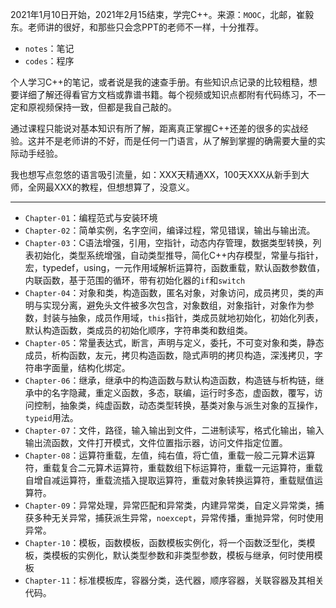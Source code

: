2021年1月10日开始，2021年2月15结束，学完C++。来源：`MOOC`，北邮，崔毅东。老师讲的很好，和那些只会念PPT的老师不一样，十分推荐。

- `notes`：笔记
- `codes`：程序

个人学习C++的笔记，或者说是我的速查手册。有些知识点记录的比较粗糙，想要详细了解还得看官方文档或靠谱书籍。每个视频或知识点都附有代码练习，不一定和原视频保持一致，但都是我自己敲的。

通过课程只能说对基本知识有所了解，距离真正掌握C++还差的很多的实战经验。这并不是老师讲的不好，而是任何一门语言，从了解到掌握的确需要大量的实际动手经验。

我也想写点忽悠的语言吸引流量，如：XXX天精通XX，100天XXX从新手到大师，全网最XXX的教程，但想想算了，没意义。

- - -

- `Chapter-01`：编程范式与安装环境
- `Chapter-02`：简单实例，名字空间，编译过程，常见错误，输出与输出流。
- `Chapter-03`：C语法增强，引用，空指针，动态内存管理，数据类型转换，列表初始化，类型系统增强，自动类型推导，简化C++内存模型，常量与指针，宏，typedef，using，一元作用域解析运算符，函数重载，默认函数参数值，内联函数，基于范围的循环，带有初始化器的`if`和`switch`
- `Chapter-04`：对象和类，构造函数，匿名对象，对象访问，成员拷贝，类的声明与实现分离，避免头文件被多次包含，对象数组，对象指针，对象作为参数，封装与抽象，成员作用域，`this`指针，类成员就地初始化，初始化列表，默认构造函数，类成员的初始化顺序，字符串类和数组类。
- `Chapter-05`：常量表达式，断言，声明与定义，委托，不可变对象和类，静态成员，析构函数，友元，拷贝构造函数，隐式声明的拷贝构造，深浅拷贝，字符串字面量，结构化绑定。
- `Chapter-06`：继承，继承中的构造函数与默认构造函数，构造链与析构链，继承中的名字隐藏，重定义函数，多态，联编，运行时多态，虚函数，覆写，访问控制，抽象类，纯虚函数，动态类型转换，基类对象与派生对象的互操作，`typeid`用法。
- `Chapter-07`：文件，路径，输入输出到文件，二进制读写，格式化输出，输入输出流函数，文件打开模式，文件位置指示器，访问文件指定位置。
- `Chapter-08`：运算符重载，左值，纯右值，将亡值，重载一般二元算术运算符，重载复合二元算术运算符，重载数组下标运算符，重载一元运算符，重载自增自减运算符，重载流插入提取运算符，重载对象转换运算符，重载赋值运算符。
- `Chapter-09`：异常处理，异常匹配和异常类，内建异常类，自定义异常类，捕获多种无关异常，捕获派生异常，`noexcept`，异常传播，重抛异常，何时使用异常。
- `Chapter-10`：模板，函数模板，函数模板实例化，将一个函数泛型化，类模板，类模板的实例化，默认类型参数和非类型参数，模板与继承，何时使用模板
- `Chapter-11`：标准模板库，容器分类，迭代器，顺序容器，关联容器及其相关代码。